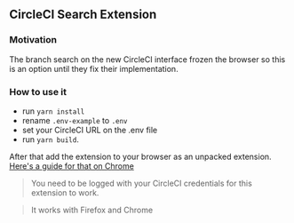 ## CircleCI Search Extension

### Motivation
The branch search on the new CircleCI interface frozen the browser so this is an option until they fix their implementation.

### How to use it
- run `yarn install` 
- rename `.env-example` to `.env`
- set your CircleCI URL on the .env file 
- run `yarn build`. 

After that add the extension to your browser as an unpacked extension. [Here's a guide for that on Chrome](https://www.youtube.com/watch?v=hIRX1dpfqHc)

> You need to be logged with your CircleCI credentials for this extension to work.

> It works with Firefox and Chrome